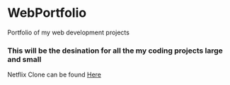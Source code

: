 # WebPortfolio
Portfolio of my web development projects

### **This will be the desination for all the my coding projects large and small** 

Netflix Clone can be found [Here](https://github.com/the-Revolutionist/react-projects/tree/main/netflix-clone)


